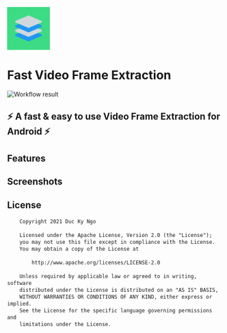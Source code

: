<img src="images/ic_launcher-playstore.png" width="100">

# Fast Video Frame Extraction
![Workflow result](https://github.com/2307vivek/Adopty/workflows/Check/badge.svg)

:zap: A fast & easy to use Video Frame Extraction for Android :zap:
---
## Features

## Screenshots


## **License**
```
    Copyright 2021 Duc Ky Ngo
    
    Licensed under the Apache License, Version 2.0 (the "License");
    you may not use this file except in compliance with the License.
    You may obtain a copy of the License at
    
        http://www.apache.org/licenses/LICENSE-2.0
    
    Unless required by applicable law or agreed to in writing, software
    distributed under the License is distributed on an "AS IS" BASIS,
    WITHOUT WARRANTIES OR CONDITIONS OF ANY KIND, either express or implied.
    See the License for the specific language governing permissions and
    limitations under the License.
```